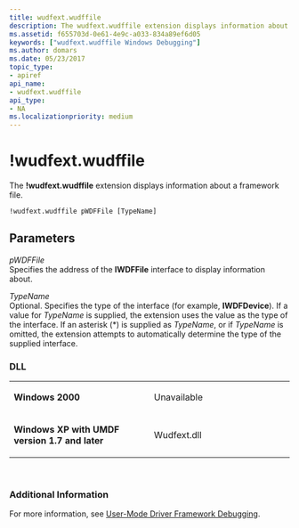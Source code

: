 ```yaml
---
title: wudfext.wudffile
description: The wudfext.wudffile extension displays information about a framework file.
ms.assetid: f655703d-0e61-4e9c-a033-834a89ef6d05
keywords: ["wudfext.wudffile Windows Debugging"]
ms.author: domars
ms.date: 05/23/2017
topic_type:
- apiref
api_name:
- wudfext.wudffile
api_type:
- NA
ms.localizationpriority: medium
---
```


# !wudfext.wudffile


The **!wudfext.wudffile** extension displays information about a framework file.

```dbgcmd
!wudfext.wudffile pWDFFile [TypeName] 
```

## <span id="Parameters"></span><span id="parameters"></span><span id="PARAMETERS"></span>Parameters


<span id="_______pWDFFile______"></span><span id="_______pwdffile______"></span><span id="_______PWDFFILE______"></span> *pWDFFile*   
Specifies the address of the **IWDFFile** interface to display information about.

<span id="_______TypeName______"></span><span id="_______typename______"></span><span id="_______TYPENAME______"></span> *TypeName*   
Optional. Specifies the type of the interface (for example, **IWDFDevice**). If a value for *TypeName* is supplied, the extension uses the value as the type of the interface. If an asterisk (\*) is supplied as *TypeName*, or if *TypeName* is omitted, the extension attempts to automatically determine the type of the supplied interface.

### <span id="DLL"></span><span id="dll"></span>DLL

<table>
<colgroup>
<col width="50%" />
<col width="50%" />
</colgroup>
<tbody>
<tr class="odd">
<td align="left"><p><strong>Windows 2000</strong></p></td>
<td align="left"><p>Unavailable</p></td>
</tr>
<tr class="even">
<td align="left"><p><strong>Windows XP with UMDF version 1.7 and later</strong></p></td>
<td align="left"><p>Wudfext.dll</p></td>
</tr>
</tbody>
</table>

 

### <span id="Additional_Information"></span><span id="additional_information"></span><span id="ADDITIONAL_INFORMATION"></span>Additional Information

For more information, see [User-Mode Driver Framework Debugging](user-mode-driver-framework-debugging.md).

 

 





